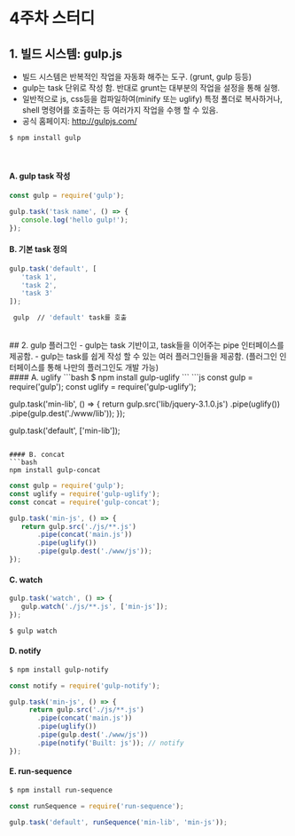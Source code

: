 4주차 스터디
=====

## 1. 빌드 시스템: gulp.js
 - 빌드 시스템은 반복적인 작업을 자동화 해주는 도구. (grunt, gulp 등등)
 - gulp는 task 단위로 작성 함. 반대로 grunt는 대부분의 작업을 설정을 통해 실행.
 - 일반적으로 js, css등을 컴파일하여(minify 또는 uglify) 특정 폴더로 복사하거나, shell 명령어를 호출하는 등
   여러가지 작업을 수행 할 수 있음.
 - 공식 홈페이지: http://gulpjs.com/
 ```bash
 $ npm install gulp
 ``` 
 <br>
 
  #### A. gulp task 작성

 ```js
 const gulp = require('gulp');
 
 gulp.task('task name', () => {
 	console.log('hello gulp!');
 });
 ```
 
 #### B. 기본 task 정의
 ```js
 gulp.task('default', [
	'task 1',
	'task 2',
	'task 3'
 ]);  
 ```
 ```bash
  gulp	// 'default' task를 호출
 ```
 
<br>
## 2. gulp 플러그인
 - gulp는 task 기반이고, task들을 이어주는 pipe 인터페이스를 제공함.
 - gulp는 task를 쉽게 작성 할 수 있는 여러 플러그인들을 제공함. (플러그인 인터페이스를 통해 나만의 플러그인도 개발 가능)
 <br>
 #### A. uglify
 ```bash
 $ npm install gulp-uglify 
 ```
 ```js
 const gulp = require('gulp');
 const uglify = require('gulp-uglify');

 gulp.task('min-lib', () => {
 	return gulp.src('lib/jquery-3.1.0.js')
    	.pipe(uglify())
     	.pipe(gulp.dest('./www/lib'));
 });

 gulp.task('default', ['min-lib']);
 ```
 
 #### B. concat
 ```bash
 npm install gulp-concat
 ```
 ```js
 const gulp = require('gulp');
 const uglify = require('gulp-uglify');
 const concat = require('gulp-concat');

 gulp.task('min-js', () => {
 	return gulp.src('./js/**.js')
		.pipe(concat('main.js'))
		.pipe(uglify())
		.pipe(gulp.dest('./www/js'));
 });
 ```
 
 #### C. watch
 ```js
 gulp.task('watch', () => {
 	gulp.watch('./js/**.js', ['min-js']);
 });
 ```
 ```bash
 $ gulp watch
 ```
 
 #### D. notify
 ```bash
 $ npm install gulp-notify
 ``` 
 ```js
 const notify = require('gulp-notify');
 
 gulp.task('min-js', () => {
      return gulp.src('./js/**.js')
		.pipe(concat('main.js'))
		.pipe(uglify())
		.pipe(gulp.dest('./www/js'))
		.pipe(notify('Built: js'));	// notify
 });
 ```
 
 #### E. run-sequence
 ```bash
 $ npm install run-sequence
 ```
 ```js
 const runSequence = require('run-sequence');
 
 gulp.task('default', runSequence('min-lib', 'min-js'));
 ``` 
 
 
 
 
 
 
 
 
 
 
